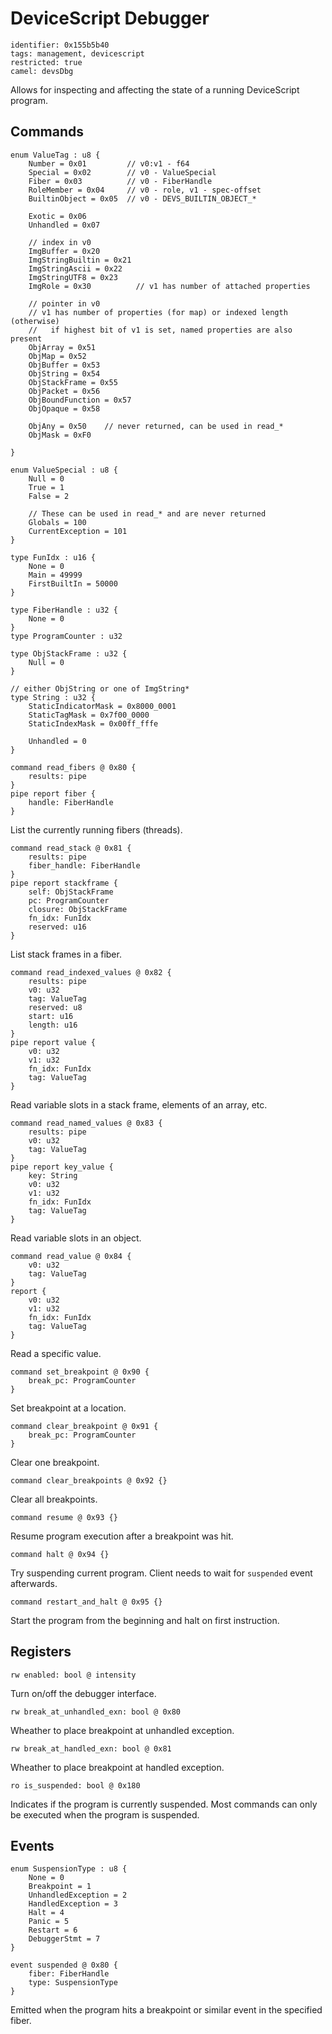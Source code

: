 # DeviceScript Debugger

    identifier: 0x155b5b40
    tags: management, devicescript
    restricted: true
    camel: devsDbg

Allows for inspecting and affecting the state of a running DeviceScript program.

## Commands

    enum ValueTag : u8 {
        Number = 0x01         // v0:v1 - f64
        Special = 0x02        // v0 - ValueSpecial
        Fiber = 0x03          // v0 - FiberHandle
        RoleMember = 0x04     // v0 - role, v1 - spec-offset
        BuiltinObject = 0x05  // v0 - DEVS_BUILTIN_OBJECT_*

        Exotic = 0x06
        Unhandled = 0x07

        // index in v0
        ImgBuffer = 0x20
        ImgStringBuiltin = 0x21
        ImgStringAscii = 0x22
        ImgStringUTF8 = 0x23
        ImgRole = 0x30          // v1 has number of attached properties

        // pointer in v0
        // v1 has number of properties (for map) or indexed length (otherwise)
        //   if highest bit of v1 is set, named properties are also present
        ObjArray = 0x51
        ObjMap = 0x52
        ObjBuffer = 0x53
        ObjString = 0x54
        ObjStackFrame = 0x55
        ObjPacket = 0x56
        ObjBoundFunction = 0x57
        ObjOpaque = 0x58

        ObjAny = 0x50    // never returned, can be used in read_*
        ObjMask = 0xF0

    }

    enum ValueSpecial : u8 {
        Null = 0
        True = 1
        False = 2

        // These can be used in read_* and are never returned
        Globals = 100
        CurrentException = 101
    }

    type FunIdx : u16 {
        None = 0
        Main = 49999
        FirstBuiltIn = 50000
    }

    type FiberHandle : u32 {
        None = 0
    }
    type ProgramCounter : u32

    type ObjStackFrame : u32 {
        Null = 0
    }

    // either ObjString or one of ImgString*
    type String : u32 {
        StaticIndicatorMask = 0x8000_0001
        StaticTagMask = 0x7f00_0000
        StaticIndexMask = 0x00ff_fffe

        Unhandled = 0
    }

    command read_fibers @ 0x80 {
        results: pipe
    }
    pipe report fiber {
        handle: FiberHandle
    }

List the currently running fibers (threads).

    command read_stack @ 0x81 {
        results: pipe
        fiber_handle: FiberHandle
    }
    pipe report stackframe {
        self: ObjStackFrame
        pc: ProgramCounter
        closure: ObjStackFrame
        fn_idx: FunIdx
        reserved: u16
    }

List stack frames in a fiber.

    command read_indexed_values @ 0x82 {
        results: pipe
        v0: u32
        tag: ValueTag
        reserved: u8
        start: u16
        length: u16
    }
    pipe report value {
        v0: u32
        v1: u32
        fn_idx: FunIdx
        tag: ValueTag
    }

Read variable slots in a stack frame, elements of an array, etc.

    command read_named_values @ 0x83 {
        results: pipe
        v0: u32
        tag: ValueTag
    }
    pipe report key_value {
        key: String
        v0: u32
        v1: u32
        fn_idx: FunIdx
        tag: ValueTag
    }

Read variable slots in an object.

    command read_value @ 0x84 {
        v0: u32
        tag: ValueTag
    }
    report {
        v0: u32
        v1: u32
        fn_idx: FunIdx
        tag: ValueTag
    }

Read a specific value.

    command set_breakpoint @ 0x90 {
        break_pc: ProgramCounter
    }

Set breakpoint at a location.

    command clear_breakpoint @ 0x91 {
        break_pc: ProgramCounter
    }

Clear one breakpoint.

    command clear_breakpoints @ 0x92 {}

Clear all breakpoints.

    command resume @ 0x93 {}

Resume program execution after a breakpoint was hit.

    command halt @ 0x94 {}

Try suspending current program. Client needs to wait for `suspended` event afterwards.

    command restart_and_halt @ 0x95 {}

Start the program from the beginning and halt on first instruction.

## Registers

    rw enabled: bool @ intensity

Turn on/off the debugger interface.

    rw break_at_unhandled_exn: bool @ 0x80

Wheather to place breakpoint at unhandled exception.

    rw break_at_handled_exn: bool @ 0x81

Wheather to place breakpoint at handled exception.

    ro is_suspended: bool @ 0x180

Indicates if the program is currently suspended.
Most commands can only be executed when the program is suspended.

## Events

    enum SuspensionType : u8 {
        None = 0
        Breakpoint = 1
        UnhandledException = 2
        HandledException = 3
        Halt = 4
        Panic = 5
        Restart = 6
        DebuggerStmt = 7
    }

    event suspended @ 0x80 {
        fiber: FiberHandle
        type: SuspensionType
    }

Emitted when the program hits a breakpoint or similar event in the specified fiber.
